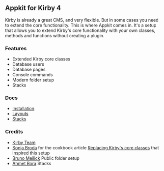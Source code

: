 ## Appkit for Kirby 4

Kirby is already a great CMS, and very flexible. But in some cases you need to extend the core functionality. This is where Appkit comes in. It's a setup that allows you to extend Kirby's core functionality with your own classes, methods and functions without creating a plugin. 
### Features

- Extended Kirby core classes
- Database users
- Database pages
- Console commands
- Modern folder setup
- Stacks



### Docs
- [Installation](docs/installation.md)
- [Layouts](docs/layouts.md)
- [Stacks](docs/stacks.md)

### Credits

- [Kirby Team](https://getkirby.com)
- [Sonja Broda](https://sonjabroda.com) for the cookbook article [Replacing Kirby's core classes](https://getkirby.com/docs/cookbook/extensions/replacing-core-classes)
   that inspired this setup
- [Bruno Meilick](https://bnomei.github.io/) Public folder setup
- [Ahmet Bora](https://owebstudio.com) Stacks






